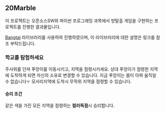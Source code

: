## 20Marble
이 프로젝트는 오픈소스SW와 파이썬 프로그래밍 과목에서 방탈출 게임을 구현하는 프로젝트를 진행한 결과물입니다.

[Bangtal](https://cafe.naver.com/bangtal?iframe_url_utf8=%2FArticleRead.nhn%253Fclubid%3D29980462%2526articleid%3D4%2526referrerAllArticles%3Dtrue) 라이브러리를 사용하여 진행하였으며, 이 라이브러리에 대한 설명은 링크를 참조 부탁드립니다.

### 학교를 탐험하세요
주사위를 던져 푸앙이를 이동시키고, 지역을 점령시키세요. 상대 푸앙이가 점령한 지역에 도착하게 되면 자신의 소유로 변경할 수 있습니다.
지금 푸앙이는 몸이 아파 움직일 수 없습니다ㅜ
모서리지역에 도착시 무작위 지역을 점령할 수 있습니다.

#### 승리 조건
같은 색을 가진 모든 지역을 점령하는 **컬러독점**시 승리합니다.
